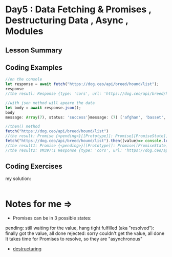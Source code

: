 # Day5 : Data Fetching & Promises , Destructuring Data , Async , Modules


## Lesson Summary


## Coding Examples
```javascript
//on the console 
let response = await fetch("https://dog.ceo/api/breed/hound/list");
response
//the resutl: Response {type: 'cors', url: 'https://dog.ceo/api/breed/hound/list', redirected: false, status: 200, ok: true, …}

//with json method will apeare the data  
let body = await response.json();
body
message: Array(7), status: 'success'}message: (7) ['afghan', 'basset', 'blood', 'english', 'ibizan', 'plott', 'walker']status: "success"[[Prototype]]: Objectconstructor: ƒ Object()hasOwnProperty: ƒ hasOwnProperty()isPrototypeOf: ƒ isPrototypeOf()propertyIsEnumerable: ƒ propertyIsEnumerable()toLocaleString: ƒ toLocaleString()toString: ƒ toString()valueOf: ƒ valueOf()__defineGetter__: ƒ __defineGetter__()__defineSetter__: ƒ __defineSetter__()__lookupGetter__: ƒ __lookupGetter__()__lookupSetter__: ƒ __lookupSetter__()__proto__: (...)get __proto__: ƒ __proto__()set __proto__: ƒ __proto__()

//then() method
fetch("https://dog.ceo/api/breed/hound/list")
//the result: Promise {<pending>}[[Prototype]]: Promise[[PromiseState]]: "fulfilled"[[PromiseResult]]: Response
fetch("https://dog.ceo/api/breed/hound/list").then((value)=> console.log(value))
//the result1: Promise {<pending>}[[Prototype]]: Promise[[PromiseState]]: "fulfilled"[[PromiseResult]]: undefined
//the result2: VM397:1 Response {type: 'cors', url: 'https://dog.ceo/api/breed/hound/list', redirected: false, status: 200, ok: true, …}

```

## Coding Exercises

my solution:
```javascript

```
# Notes for me => 
- Promises can be in 3 possible states:

pending: still waiting for the value, hang tight
fulfilled (aka "resolved"): finally got the value, all done
rejected: sorry couldn't get the value, all done
It takes time for Promises to resolve, so they are "asynchronous"

- [destructuring](https://raw.githubusercontent.com/SaraVieira/open-source-stickers/master/stickers/deconstructing-unicorn/unicorn.png)
